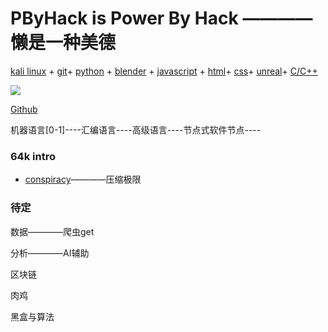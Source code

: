 #	PByHack is Power By Hack ————懒是一种美德


[kali linux](https://www.kali.org/) + 
[git](https://github.com/)+
[python](https://www.python.org/) + 
[blender](https://www.blender.org/) +
[javascript]() + 
[html]()+
[css]()+
[unreal]()+
[C/C++]()

![](mDrivEngine/pbyhack.png)

[Github]()


机器语言[0-1]----汇编语言----高级语言----节点式软件节点----


### 64k intro
* [conspiracy](https://conspiracy.hu/release/64k/)————压缩极限


### 待定

数据————爬虫get

分析————AI辅助

区块链

肉鸡

黑盒与算法


